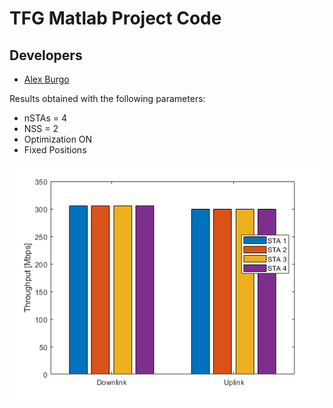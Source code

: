 # TFG Matlab Project Code

## Developers 
* [Alex Burgo](https://github.com/AlexBurgo) 

Results obtained with the following parameters:
* nSTAs = 4
* NSS = 2
* Optimization ON
* Fixed Positions

![](images/A-MPDU_OPTI.png)
